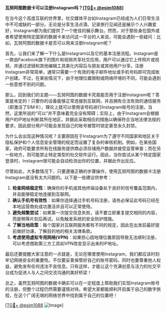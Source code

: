 **瓦努阿图数据卡可以注册Instagram吗？[[TG💪+ @esim1088](https://t.me/s/esim1088)]**

在当今这个高度互联的世界里，社交媒体平台如Instagram已经成为人们日常生活中不可或缺的一部分。无论是分享生活点滴、记录旅行见闻还是展示个人兴趣爱好，Instagram都为我们提供了一个绝佳的展示舞台。然而，对于那些身在国外或者希望使用特定国家的数据卡来访问这一平台的人来说，可能会遇到一些疑问：比如，瓦努阿图的数据卡是否可以用来注册Instagram呢？

首先，让我们来了解一下什么是Instagram以及它的基本注册流程。Instagram是一款由Facebook旗下的图片和视频共享社交应用，用户可以通过它上传照片或视频，并通过滤镜和其他编辑工具美化内容后与朋友或其他用户分享。注册Instagram非常简单，通常只需要一个有效的电子邮件地址或手机号码即可完成账户创建。不过，在某些情况下，由于地理位置限制或网络环境的不同，可能会遇到一些意想不到的问题。

那么，回到我们的主题——瓦努阿图的数据卡究竟能否用于注册Instagram呢？答案是肯定的！只要你的设备能够正常连接到互联网，并且拥有合法有效的通信服务（即激活了SIM卡），理论上就可以使用该号码进行Instagram账号的注册。当然，这里所说的“可以”并不意味着完全没有障碍；实际上，由于Instagram会根据用户的IP地址判断其所在地区，并据此采取相应的措施以确保符合当地法律法规的要求，因此部分用户可能会发现自己的账号被暂时锁定甚至永久封禁。

为什么会出现这种情况呢？主要原因在于Instagram为了遵守不同国家和地区关于隐私保护和个人信息安全管理的规定而设置了复杂的审核机制。例如，在某些国家，政府可能要求所有在线服务提供商必须存储用户数据并接受监管审查；而在另一些地方，则可能禁止特定类型的社交软件运行。因此，当你尝试从某个特定国家登录时，Instagram很可能会自动检测出你的位置，并据此作出反应。

尽管如此，大多数情况下，只要遵循正确的步骤操作，使用瓦努阿图的数据卡注册Instagram是没有太大问题的。以下是一些建议供参考：

1. **检查网络稳定性**：确保你的手机或其他终端设备处于良好的信号覆盖范围内，并且能够稳定地连接到互联网。
2. **确认手机号有效性**：如果你选择通过手机号码注册，请务必保证此号码已经在本地运营商处成功激活并且可以正常使用。
3. **避免频繁尝试**：如果第一次提交信息失败，请不要立即重复提交相同的内容，而是稍等片刻后再试，以免触发系统的安全防护措施。
4. **了解当地政策**：每个国家对互联网服务都有不同的规定，因此在出发前最好提前做好功课，了解目的地的相关法律条款。
5. **考虑使用虚拟专用网络(VPN)**：如果担心因地理位置原因导致无法顺利注册，可以考虑借助第三方工具如VPN改变显示出来的IP地址。

最后还要提醒大家注意的一点就是，无论在哪里使用Instagram，我们都应该时刻牢记网络安全的重要性。不仅要妥善保管好自己的账号密码，同时也要尊重他人权益，避免发布任何违法不良信息。只有这样，才能让这个充满创意与活力的社交平台成为促进人与人之间交流沟通的美好桥梁！

总之，虽然瓦努阿图的数据卡确实可以在一定程度上帮助我们实现Instagram账号的注册，但整个过程仍然需要谨慎对待。希望大家都能顺利开启属于自己的数字旅程，在这个广阔无垠的网络世界中找到属于自己的位置吧！

[[TG💪+ @esim1088](https://t.me/s/esim1088) ![Image](https://i.postimg.cc/4NQfJmqS/Snipaste-2025-05-13-00-14-12.png)]